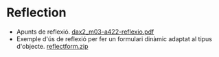 # Reflection

* Apunts de reflexió. [dax2_m03-a422-reflexio.pdf](/damm06/assets/0.1/dax2_m03-a422-reflexio.pdf)
* Exemple d'ús de reflexió per fer un formulari dinàmic adaptat al tipus d'objecte. [reflectform.zip](/damm06/assets/0.1/reflectform.zip)
